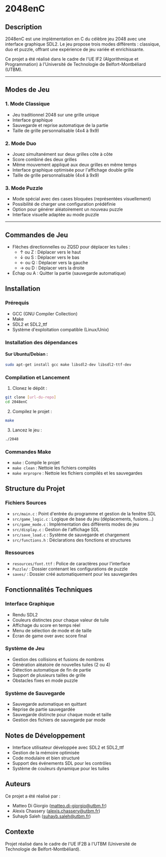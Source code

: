 # 2048enC

## Description
2048enC est une implémentation en C du célèbre jeu 2048 avec une interface graphique SDL2. Le jeu propose trois modes différents : classique, duo et puzzle, offrant une expérience de jeu variée et enrichissante.

Ce projet a été réalisé dans le cadre de l'UE IF2 (Algorithmique et Programmation) à l'Université de Technologie de Belfort-Montbéliard (UTBM).

---

## Modes de Jeu

### 1. Mode Classique
- Jeu traditionnel 2048 sur une grille unique
- Interface graphique
- Sauvegarde et reprise automatique de la partie
- Taille de grille personnalisable (4x4 à 9x9)

### 2. Mode Duo
- Jouez simultanément sur deux grilles côte à côte
- Score combiné des deux grilles
- Même mouvement appliqué aux deux grilles en même temps
- Interface graphique optimisée pour l'affichage double grille
- Taille de grille personnalisable (4x4 à 9x9)

### 3. Mode Puzzle
- Mode spécial avec des cases bloquées (représentées visuellement)
- Possibilité de charger une configuration prédéfinie
- Option pour générer aléatoirement un nouveau puzzle
- Interface visuelle adaptée au mode puzzle

---

## Commandes de Jeu
- Flèches directionnelles ou ZQSD pour déplacer les tuiles :
  - ↑ ou Z : Déplacer vers le haut
  - ↓ ou S : Déplacer vers le bas
  - ← ou Q : Déplacer vers la gauche
  - → ou D : Déplacer vers la droite
- Échap ou A : Quitter la partie (sauvegarde automatique)

## Installation

### Prérequis
- GCC (GNU Compiler Collection)
- Make
- SDL2 et SDL2_ttf
- Système d'exploitation compatible (Linux/Unix)

### Installation des dépendances

#### Sur Ubuntu/Debian :
```bash
sudo apt-get install gcc make libsdl2-dev libsdl2-ttf-dev
```

### Compilation et Lancement
1. Clonez le dépôt :
```bash
git clone [url-du-repo]
cd 2048enC
```

2. Compilez le projet :
```bash
make
```

3. Lancez le jeu :
```bash
./2048
```

### Commandes Make
- `make` : Compile le projet
- `make clean` : Nettoie les fichiers compilés
- `make mrpropre` : Nettoie les fichiers compilés et les sauvegardes

## Structure du Projet

### Fichiers Sources
- `src/main.c` : Point d'entrée du programme et gestion de la fenêtre SDL
- `src/game_logic.c` : Logique de base du jeu (déplacements, fusions...)
- `src/game_mode.c` : Implémentation des différents modes de jeu
- `src/display.c` : Gestion de l'affichage SDL
- `src/save_load.c` : Système de sauvegarde et chargement
- `src/functions.h` : Déclarations des fonctions et structures

### Ressources
- `resources/font.ttf` : Police de caractères pour l'interface
- `Puzzle/` : Dossier contenant les configurations de puzzle
- `saves/` : Dossier créé automatiquement pour les sauvegardes

## Fonctionnalités Techniques

### Interface Graphique
- Rendu SDL2
- Couleurs distinctes pour chaque valeur de tuile
- Affichage du score en temps réel
- Menu de sélection de mode et de taille
- Écran de game over avec score final

### Système de Jeu
- Gestion des collisions et fusions de nombres
- Génération aléatoire de nouvelles tuiles (2 ou 4)
- Détection automatique de fin de partie
- Support de plusieurs tailles de grille
- Obstacles fixes en mode puzzle

### Système de Sauvegarde
- Sauvegarde automatique en quittant
- Reprise de partie sauvegardée
- Sauvegarde distincte pour chaque mode et taille
- Gestion des fichiers de sauvegarde par mode

## Notes de Développement
- Interface utilisateur développée avec SDL2 et SDL2_ttf
- Gestion de la mémoire optimisée
- Code modulaire et bien structuré
- Support des événements SDL pour les contrôles
- Système de couleurs dynamique pour les tuiles

## Auteurs
Ce projet a été réalisé par :
- Matteo Di Giorgio (matteo.di-giorgio@utbm.fr)
- Alexis Chassery (alexis.chassery@utbm.fr)
- Suhayb Saleh (suhayb.saleh@utbm.fr)

## Contexte
Projet réalisé dans le cadre de l'UE IF2B à l'UTBM (Université de Technologie de Belfort-Montbéliard).
